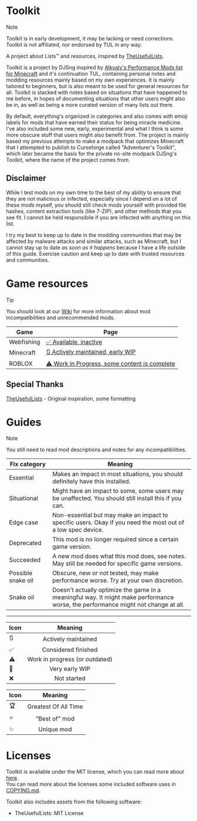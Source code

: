 # Toolkit
> [!NOTE]
> Toolkit is in early development, it may be lacking or need corrections.  
> Toolkit is not affiliated, nor endorsed by TUL in any way.   

A project about Lists™ and resources, inspired by [TheUsefulLists](https://github.com/TheUsefulLists/UsefulMods).

Toolkit is a project by DJSng inspired by [Alkyaly's Performance Mods list for Minecraft](https://web.archive.org/web/20211201121958/https://gist.github.com/alkyaly/02830c560d15256855bc529e1e232e88) and it's continuation TUL, containing personal notes and modding resources mainly based on my own experiences. It is mainly tailored to beginners, but is also meant to be used for general resources for all. Toolkit is stacked with notes based on situations that have happened to me before, in hopes of documenting situations that other users might also be in, as well as being a more curated version of many lists out there.

By default, everything's organized in categories and also comes with emoji labels for mods that have earned their status for being miracle medicine. I've also included some new, early, experimental and what I think is some more obscure stuff that users might also benefit from. The project is mainly based my previous attempts to make a modpack that optimizes Minecraft that I attempted to publish to Curseforge called "Adventurer's Toolkit", which later became the basis for the private no-site modpack DJSng's Toolkit, where the name of the project comes from.

## Disclaimer
<!-- TUL did this, maybe it's best i do this too. Idk if Kevsky is cool with me pretty much copying his homework though -->
While I test mods on my own time to the best of my ability to ensure that they are not malicious or infected, especially since I depend on a lot of these mods myself, you should still check mods yourself with provided file hashes, content extraction tools (like 7-ZIP), and other methods that you see fit. I cannot be held responsibile if you are infected with anything on this list.

I try my best to keep up to date in the modding communities that may be affected by malware attacks and similar attacks, such as Minecraft, but I cannot stay up to date *as soon as it happens* because I have a life outside of this guide. Exercise caution and keep up to date with trusted resources and communities.

# Game resources
> [!TIP]
> You should look at our [Wiki](https://github.com/DJSng106/toolkit/wiki) for more information about mod incompatibilities and unrecommended mods.

| Game | Page |
| --- | --- |
| Webfishing | [✅ Available, inactive](webfish/README.md) |
| Minecraft | [🔃 Actively maintained, early WIP](mc/README.md) |
| ROBLOX | [⚠ Work in Progress, some content is complete](rblx/README.md) |

## Special Thanks
<!-- hi guys i added all your names now please don't sue me -->
[TheUsefulLists](https://github.com/TheUsefulLists/UsefulMods) - Original inspiration, some formatting  

# Guides
<!-- ugh i need a notes extension so much -->
> [!NOTE]
> You still need to read mod descriptions and notes for any incompatibilities.

| Fix category | Meaning |
| --- | --- |
| Essential | Makes an impact in most situations, you should definitely have this installed. |
| Situational | Might have an impact to some, some users may be unaffected. You should still install this if you can. |
| Edge case | Non-essential but may make an impact to specific users. Okay if you need the most out of a low spec device. |
| Deprecated | This mod is no longer required since a certain game version. |
| Succeeded | A new mod does what this mod does, see notes. May still be needed for specific game versions. |
| Possible snake oil | Obscure, new or not tested, may make performance worse. Try at your own discretion. |
| Snake oil | Doesn't actually optimize the game in a meaningful way. It might make performance worse, the performance might not change at all. |

***

| Icon | Meaning |
| --- | :---: |
| 🔃 | Actively maintained |
| ✅ | Considered finished |
| ⚠ | Work in progress (or outdated) |
| 🚧 | Very early WIP |
| ❌ | Not started |

| Icon | Meaning |
| --- | :---: |
| 🏆 | Greatest Of All Time |
| ⭐ | "Best of" mod |
| ✨ | Unique mod |


# Licenses
Toolkit is available under the MIT license, which you can read more about [here](LICENSE).   
You can read more about the licenses some included software uses in [COPYING.md](COPYING.md).    

Toolkit also includes assets from the following software:  
- TheUsefulLists: MIT License